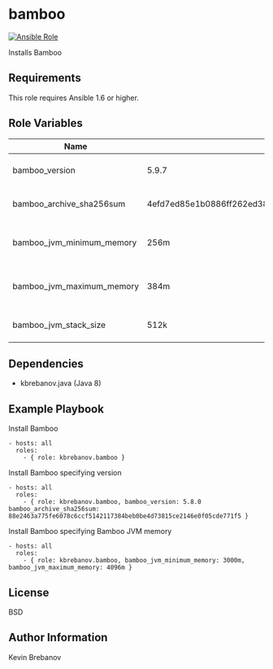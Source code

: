 bamboo
======

[![Ansible Role](https://img.shields.io/ansible/role/3383.svg)](https://galaxy.ansible.com/list#/roles/3383)

Installs Bamboo

Requirements
------------

This role requires Ansible 1.6 or higher.

Role Variables
--------------

| Name                      | Default                                                          | Description                  |
|---------------------------|------------------------------------------------------------------|------------------------------|
| bamboo_version            | 5.9.7                                                            | Version of Bamboo to install |
| bamboo_archive_sha256sum  | 4efd7ed85e1b0886ff262ed388aa9049651b2bccffa60bdc59db73fb1609982f | SHA 256 checksum of archive  |
| bamboo_jvm_minimum_memory | 256m                                                             | Bamboo JVM minimum memory    |
| bamboo_jvm_maximum_memory | 384m                                                             | Bamboo JVM maximum memory    |
| bamboo_jvm_stack_size     | 512k                                                             | Bamboo JVM stack size        |

Dependencies
------------

- kbrebanov.java (Java 8)

Example Playbook
----------------

Install Bamboo
```
- hosts: all
  roles:
    - { role: kbrebanov.bamboo }
```

Install Bamboo specifying version
```
- hosts: all
  roles:
    - { role: kbrebanov.bamboo, bamboo_version: 5.8.0 bamboo_archive_sha256sum: 88e2463a775fe6078c6ccf5142117384beb0be4d73815ce2146e0f05cde771f5 }
```

Install Bamboo specifying Bamboo JVM memory
```
- hosts: all
  roles:
    - { role: kbrebanov.bamboo, bamboo_jvm_minimum_memory: 3000m, bamboo_jvm_maximum_memory: 4096m }
```

License
-------

BSD

Author Information
------------------

Kevin Brebanov
